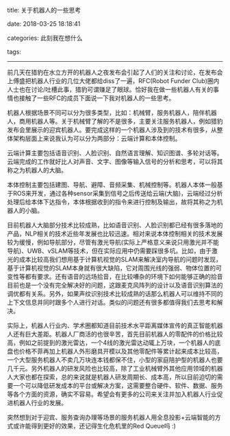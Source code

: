 title: 关于机器人的一些思考

date: 2018-03-25 18:18:41

categories: 此刻我在想什么

tags:

---

前几天在猎豹在水立方开的机器人之夜发布会引起了人们的关注和讨论，在发布会上傅盛把机器人行业的几位大佬都给diss了一遍，RFC(Robot Funder Club)圈内人士也在讨论/吐槽此事，猎豹可谓赚足了眼球。恰好我在做一些机器人有关的事情也接触了一些RFC的成员下面说一下我对机器人的一些思考。

机器人根据场景不同可以分为很多类型，比如：机械臂，服务机器人，陪伴机器人，商用机器人等。关于机械臂了解的不是很多，主要关注服务机器人，例如猎豹发布会里展示的迎宾机器人。要完成这样的一个机器人涉及到的技术有很多，从整体架构层面上来说我认为可以分为两部分：云端计算和本体控制。

云端计算主要包括语音识别、人脸识别、自然语言理解、知识图谱、多轮对话等。云端完成的工作就好比人对声音、文字、图像等输入信号的分析和思考，可以将其称之为机器人的大脑。

本体控制主要包括建图、导航、避障、音频采集、机械控制等。机器人本体一般基于ROS来开发，通过各种sensor采集到信号之后传送给云端(大脑)，云端经过分析处理后给本体下达指令，本体根据收到的指令来进行控制及输出，故将其称之为机器人的小脑。

目前机器人大脑部分技术比较成熟，比如语音识别、人脸识别都已经有很多落地的产品，NLP相关的技术近些年发展也比较迅速。相对来说本体控制相关的技术发展较为缓慢，例如导航部分，尽管有激光导航(实际上严格意义来说只用激光并不能导航)、UWB、vSLAM等技术，但在实际应用中仍需要踩很多坑。比如，由于激光的成本比较高我们想用基于计算机视觉的SLAM来解决室内导航的问题时发现，基于计算机视觉的SLAM本身就有很大缺陷，它对周围光线的强弱、物体位置的可变性等都有要求。还有语音的远场拾音，在比较嘈杂的环境下如何能够正确的拾音目前也是一个没有完全解决好的问题，这跟麦克风阵列的设计以及语音识别算法的调优都有关系。另外，如果声纹识别技术比较成熟的话那么机器人可以维持不同的上下文信息并同时跟多个人进行对话。类似的问题还有很多都值得我们去思考和解决。

实际上，机器人行业内、学术圈都知道目前技术水平距离媒体宣传的真正智能机器人还有巨大差距。机器人厂商活的也很辛苦，首先目前机器人的零配件的价格比较高，例如之前提到的激光雷达，一个4线的激光雷达动辄上万块，一个机器人的底盘也价格不菲再加上机器人外形磨具开模以及其他零配件等累计起来成本比较高，一个大型服务机器人不卖几万块连本钱都保不住，小型的家庭陪护型的机器人也要几千元。另外机器人的研发风险也比较高，除了工业机械臂外其他应用领域的机器人大家也都在探索，总的来说就是机器人研发周期长、成本高，所以目前迫切的需要一个可以降低研发成本的平台或解决方案，这需要整合硬件、软件、数据、服务等各个方面的资源，确实不容易。希望会有更多的公司来关注并加入机器人行业促进机器人行业的发展。

突然想到对于迎宾、服务查询办理等场景的服务机器人用全息投影+云端智能的方式或许能得到更好的效果，还记得生化危机里的Red Queue吗 :)



